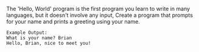 The 'Hello, World' program is the first program you learn to write in many languages, but it doesn't involve any input,
Create a program that prompts for your name and prints a greeting using your name.

```
Example Output:
What is your name? Brian
Hello, Brian, nice to meet you!
```
